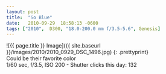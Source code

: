 ```yaml
---
layout: post
title:  "So Blue"
date:   2010-09-29  18:58:13 -0600
tags: ["2010",  D300, "18.0-200.0 mm f/3.5-5.6", Genesis]
---
```

![{{ page.title }} Image]({{ site.baseurl }}/images/2010/2010_0929_DSC_1496.jpg)
{: .prettyprint}  
Could be their favorite color  
1/60 sec, f/3.5, ISO 200 - Shutter clicks this day: 132
